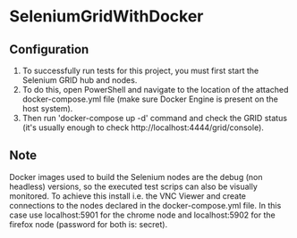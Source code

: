# SeleniumGridWithDocker
## Configuration
1. To successfully run tests for this project, you must first start the Selenium GRID hub and nodes.
1. To do this, open PowerShell and navigate to the location of the attached docker-compose.yml file (make sure Docker Engine is present on the host system).
1. Then run 'docker-compose up -d' command and check the GRID status (it's usually enough to check http://localhost:4444/grid/console).
## Note
Docker images used to build the Selenium nodes are the debug (non headless) versions, so the executed test scrips can also be visually monitored. To achieve this install i.e. the VNC Viewer and create connections to the nodes declared in the docker-compose.yml file. In this case use localhost:5901 for the chrome node and localhost:5902 for the firefox node (password for both is: secret).
